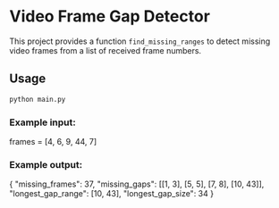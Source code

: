 # Video Frame Gap Detector

This project provides a function `find_missing_ranges` to detect missing video frames from a list of received frame numbers.

## Usage

```bash
python main.py

```

### Example input:

frames = [4, 6, 9, 44, 7]

### Example output:

{
  "missing_frames": 37,
  "missing_gaps": [[1, 3], [5, 5], [7, 8], [10, 43]],
  "longest_gap_range": [10, 43],
  "longest_gap_size": 34
}
